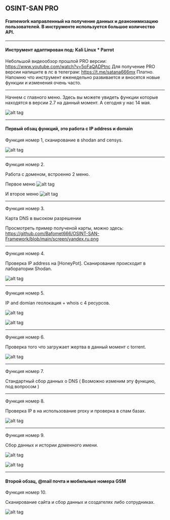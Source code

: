 ## OSINT-SAN PRO

#### Framework направленный на получение данных и деанонимизацию пользователей. В инструменте используется большое количество API.

----

#### Инструмент адаптирован под: Kali Linux * Parrot

Небольшой видеообзор прошлой PRO версии: https://www.youtube.com/watch?v=5oFaQADPtnc
Для получение PRO версии напишите в лс в телеграм: https://t.me/satana666mx Платно. Напомню что инструмент еженедельно развивается и вносятся новые функции и изменения очень часто.

----

Начнем с главного меню. Здесь вы можете увидеть функции которые находятся в версии 2.7 на данный момент. А сегодня у нас 14 мая.

![alt tag](https://github.com/Bafomet666/OSINT-SAN-Framework/blob/main/screen/3.0%20menu.png)

----

#### Первый обзац функций, это работа с IP address и domain

Функция номер 1, сканирование в shodan and censys.

![alt tag](https://github.com/Bafomet666/OSINT-SAN-Framework/blob/main/screen/01%20%D0%A1%D0%BA%D0%B0%D0%BD%D0%B8%D1%80%D0%BE%D0%B2%D0%B0%D0%BD%D0%B8%D0%B5%20%D0%B2%20Shodan%20%D0%B8%20Censys.png)

----

Функция номер 2.

Работа с доменом, встроенно 2 меню.


Первое меню
![alt tag](https://github.com/Bafomet666/OSINT-SAN-Framework/blob/main/screen/02-02.png)

И второе меню
![alt tag](https://github.com/Bafomet666/OSINT-SAN-Framework/blob/main/screen/020.png)

----

Функция номер 3.

Карта DNS в высоком разрешении

Просмотреть пример полученой карты, можно здесь: https://github.com/Bafomet666/OSINT-SAN-Framework/blob/main/screen/yandex.ru.png

----

Функция номер 4.

Проверка IP address на [HoneyPot]. Сканирование происходит в лаборатории Shodan.

![alt tag](https://github.com/Bafomet666/OSINT-SAN-Framework/blob/main/screen/04.png)

----

Функция номер 5.

IP and domian геолокация + whois с 4 ресурсов.

![alt tag](https://github.com/Bafomet666/OSINT-SAN-Framework/blob/main/screen/05-02.png)


![alt tag](https://github.com/Bafomet666/OSINT-SAN-Framework/blob/main/screen/05-01.png)

----

Функция номер 6.

Проверка того что загружает жертва в данный момент c torrent.

![alt tag](https://github.com/Bafomet666/OSINT-SAN-Framework/blob/main/screen/06.png)

----

Функция номер 7.

Стандартный сбор данных о DNS ( Возможно изменим эту функцию, под вопросом )

----

Функция номер 8.

Проверка IP в на использование proxy и проверка в спам базах.

![alt tag](https://github.com/Bafomet666/OSINT-SAN-Framework/blob/main/screen/08.png)

----

Функция номер 9.

Сбор данных и истории доменного имени.

![alt tag](https://github.com/Bafomet666/OSINT-SAN-Framework/blob/main/screen/09-02.png)

![alt tag](https://github.com/Bafomet666/OSINT-SAN-Framework/blob/main/screen/09-01.png)

----



#### Второй обзац, @mail почта и мобильные номера GSM

Функция номер 10.

Сканирование сайта и сбор данных и создателях либо сотрудниках.

![alt tag](https://github.com/Bafomet666/OSINT-SAN-Framework/blob/main/screen/10.png)


